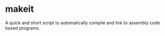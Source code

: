 makeit
======

A quick and short script to automatically compile and link to assembly code based programs. 
